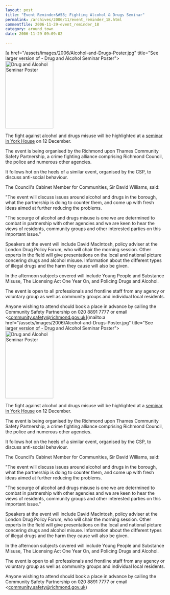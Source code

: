 ```yaml
---
layout: post
title: "Event Reminder&#58; Fighting Alcohol & Drugs Seminar"
permalink: /archives/2006/11/event_reminder_18.html
commentfile: 2006-11-29-event_reminder_18
category: around_town
date: 2006-11-29 09:09:02

---
```


[a href="/assets/images/2006/Alcohol-and-Drugs-Poster.jpg" title="See larger version of - Drug and Alcohol Seminar Poster"><img src="/assets/images/2006/Alcohol-and-Drugs-Poster_thumb.jpg" width="150" height="211" alt="Drug and Alcohol Seminar Poster" class="photo right" /></a>

The fight against alcohol and drugs misuse will be highlighted at a [seminar in York House](/event/Meeting/200611290308) on 12 December.

The event is being organised by the Richmond upon Thames Community Safety Partnership, a crime fighting alliance comprising Richmond Council, the police and numerous other agencies.

It follows hot on the heels of a similar event, organised by the CSP, to discuss anti-social behaviour.

The Council's Cabinet Member for Communities, Sir David Williams,
said:

"The event will discuss issues around alcohol and drugs in the borough, what the partnership is doing to counter them, and come up with fresh ideas aimed at further reducing the problems.

"The scourge of alcohol and drugs misuse is one we are determined to combat in partnership with other agencies and we are keen to hear the views of residents, community groups and other interested parties on this important issue."

Speakers at the event will include David MacIntosh, policy adviser at the London Drug Policy Forum, who will chair the morning session. Other experts in the field will give presentations on the local and national picture concering drugs and alcohol misuse. Information about the different types of illegal drugs and the harm they cause will also be given.

In the afternoon subjects covered will include Young People and Substance Misuse, The Licensing Act One Year On, and Policing Drugs and Alcohol.

The event is open to all professionals and frontline staff from any agency or voluntary group as well as community groups and individual local residents.

Anyone wishing to attend should book a place in advance by calling the Community Safety Partnership on 020 8891 7777 or email <community.safety@richmond.gov.uk](mailto:a href="/assets/images/2006/Alcohol-and-Drugs-Poster.jpg" title="See larger version of - Drug and Alcohol Seminar Poster"><img src="/assets/images/2006/Alcohol-and-Drugs-Poster_thumb.jpg" width="150" height="211" alt="Drug and Alcohol Seminar Poster" class="photo right" /></a>

The fight against alcohol and drugs misuse will be highlighted at a [seminar in York House](/event/Meeting/200611290308) on 12 December.

The event is being organised by the Richmond upon Thames Community Safety Partnership, a crime fighting alliance comprising Richmond Council, the police and numerous other agencies.

It follows hot on the heels of a similar event, organised by the CSP, to discuss anti-social behaviour.

The Council's Cabinet Member for Communities, Sir David Williams,
said:

"The event will discuss issues around alcohol and drugs in the borough, what the partnership is doing to counter them, and come up with fresh ideas aimed at further reducing the problems.

"The scourge of alcohol and drugs misuse is one we are determined to combat in partnership with other agencies and we are keen to hear the views of residents, community groups and other interested parties on this important issue."

Speakers at the event will include David MacIntosh, policy adviser at the London Drug Policy Forum, who will chair the morning session. Other experts in the field will give presentations on the local and national picture concering drugs and alcohol misuse. Information about the different types of illegal drugs and the harm they cause will also be given.

In the afternoon subjects covered will include Young People and Substance Misuse, The Licensing Act One Year On, and Policing Drugs and Alcohol.

The event is open to all professionals and frontline staff from any agency or voluntary group as well as community groups and individual local residents.

Anyone wishing to attend should book a place in advance by calling the Community Safety Partnership on 020 8891 7777 or email <community.safety@richmond.gov.uk)
